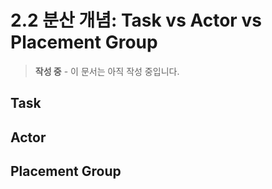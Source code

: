 # 2.2 분산 개념: Task vs Actor vs Placement Group

> **작성 중** - 이 문서는 아직 작성 중입니다.

## Task

## Actor

## Placement Group
